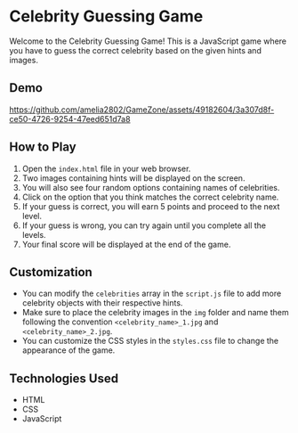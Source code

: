 # Celebrity Guessing Game

Welcome to the Celebrity Guessing Game! This is a JavaScript game where you have to guess the correct celebrity based on the given hints and images.

## Demo


https://github.com/amelia2802/GameZone/assets/49182604/3a307d8f-ce50-4726-9254-47eed651d7a8


## How to Play

1. Open the `index.html` file in your web browser.
2. Two images containing hints will be displayed on the screen.
3. You will also see four random options containing names of celebrities.
4. Click on the option that you think matches the correct celebrity name.
5. If your guess is correct, you will earn 5 points and proceed to the next level.
6. If your guess is wrong, you can try again until you complete all the levels.
7. Your final score will be displayed at the end of the game.

## Customization

- You can modify the `celebrities` array in the `script.js` file to add more celebrity objects with their respective hints.
- Make sure to place the celebrity images in the `img` folder and name them following the convention `<celebrity_name>_1.jpg` and `<celebrity_name>_2.jpg`.
- You can customize the CSS styles in the `styles.css` file to change the appearance of the game.

## Technologies Used

- HTML
- CSS
- JavaScript

